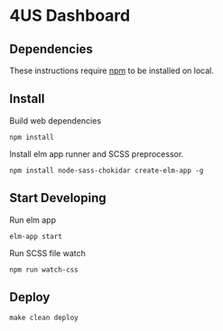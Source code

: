 # 4US Dashboard

## Dependencies
These instructions require [npm](https://nodejs.org/en/) to be installed on local.

## Install
Build web dependencies

```npm install```

Install elm app runner and SCSS preprocessor.

```npm install node-sass-chokidar create-elm-app -g```

## Start Developing

Run elm app

```elm-app start```

Run SCSS file watch

```npm run watch-css```


## Deploy
```make clean deploy```
